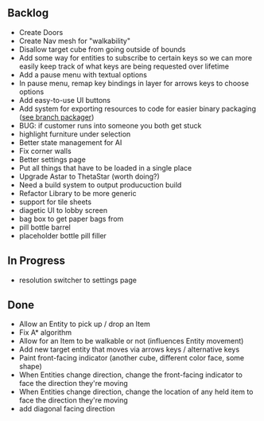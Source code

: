 


## Backlog

* Create Doors
* Create Nav mesh for "walkability"
* Disallow target cube from going outside of bounds
* Add some way for entities to subscribe to certain keys so we can more easily keep track of what keys are being requested over lifetime
* Add a pause menu with textual options
* In pause menu, remap key bindings in layer for arrows keys to choose options
* Add easy-to-use UI buttons
* Add system for exporting resources to code for easier binary packaging ([see branch packager](https://web.archive.org/web/20210923054249/https://veridisquot.net/singlefilegames.html))
* BUG: if customer runs into someone you both get stuck
* highlight furniture under selection 
* Better state management for AI 
* Fix corner walls 
* Better settings page 
* Put all things that have to be loaded in a single place
* Upgrade Astar to ThetaStar (worth doing?) 
* Need a build system to output producuction build
* Refactor Library to be more generic
* support for tile sheets
* diagetic UI to lobby screen 
* bag box to get paper bags from 
* pill bottle barrel 
* placeholder bottle pill filler


## In Progress

* resolution switcher to settings page 

## Done

* Allow an Entity to pick up / drop an Item
* Fix A* algorithm
* Allow for an Item to be walkable or not (influences Entity movement)
* Add new target entity that moves via arrows keys / alternative keys
* Paint front-facing indicator (another cube, different color face, some shape)
* When Entities change direction, change the front-facing indicator to face the direction they're moving
* When Entities change direction, change the location of any held item to face the direction they're moving
* add diagonal facing direction
